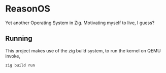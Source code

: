 # ReasonOS

Yet another Operating System in Zig. Motivating myself to live, I guess?

## Running

This project makes use of the zig build system, to run the kernel on QEMU invoke,
```zig
zig build run
```

